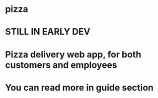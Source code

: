 # pizza
# STILL IN EARLY DEV
# Pizza delivery web app, for both customers and employees
# You can read more in guide section
